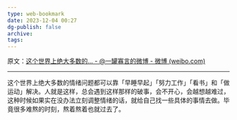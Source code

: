 ```yaml
---
type: web-bookmark
date: 2023-12-04 00:27
dg-publish: false
archive: 
tags:
---
```

原文：[这个世界上绝大多数的... - @一罐寡言的微博 - 微博 (weibo.com)](https://weibo.com/1908960725/JCf9lmERM?pagetype=fav)

---

这个世界上绝大多数的情绪问题都可以靠「早睡早起」「努力工作」「看书」和「做运动」解决。人就是这样，总会遇到这样那样的破事，会不开心，会越想越难过，这种时候如果实在没办法立刻调整情绪的话，就给自己找一些具体的事情去做。毕竟很多难熬的时刻，熬着熬着也就过去了。